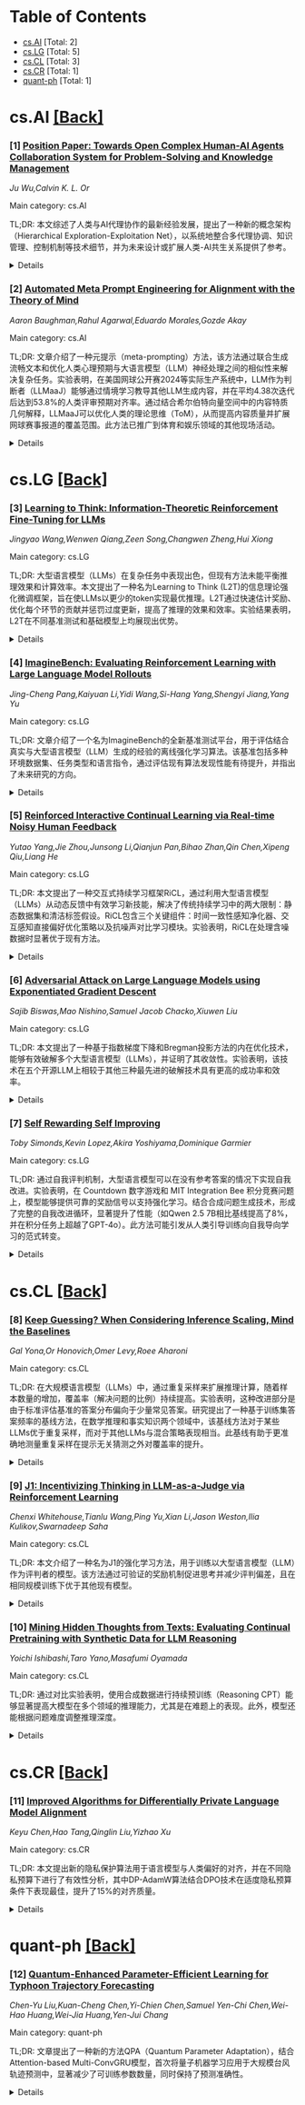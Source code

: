 <div id=toc></div>

# Table of Contents

- [cs.AI](#cs.AI) [Total: 2]
- [cs.LG](#cs.LG) [Total: 5]
- [cs.CL](#cs.CL) [Total: 3]
- [cs.CR](#cs.CR) [Total: 1]
- [quant-ph](#quant-ph) [Total: 1]


<div id='cs.AI'></div>

# cs.AI [[Back]](#toc)

### [1] [Position Paper: Towards Open Complex Human-AI Agents Collaboration System for Problem-Solving and Knowledge Management](https://arxiv.org/abs/2505.00018)
*Ju Wu,Calvin K. L. Or*

Main category: cs.AI

TL;DR: 本文综述了人类与AI代理协作的最新经验发展，提出了一种新的概念架构（Hierarchical Exploration-Exploitation Net），以系统地整合多代理协调、知识管理、控制机制等技术细节，并为未来设计或扩展人类-AI共生关系提供了参考。


<details>
  <summary>Details</summary>
Motivation: 当前在处理开放性复杂任务时，缺乏一个统一的理论框架来整合各种研究和技术成果。

Method: 通过将现有的贡献（包括符号AI技术、连接主义LLM代理和混合组织实践）映射到提出的框架上，系统地分析和整合多代理协调、知识管理和控制机制等技术细节。

Result: 该方法有助于修正传统方法，并启发融合定性和定量范式的新工作，促进人类认知与AI能力的共同进化。

Conclusion: 这一新框架为设计或扩展人类-AI共生关系提供了理论基础，并推动了两者更深层次的共同进化。

Abstract: This position paper critically surveys a broad spectrum of recent empirical
developments on human-AI agents collaboration, highlighting both their
technical achievements and persistent gaps. We observe a lack of a unifying
theoretical framework that can coherently integrate these varied studies,
especially when tackling open-ended, complex tasks. To address this, we propose
a novel conceptual architecture: one that systematically interlinks the
technical details of multi-agent coordination, knowledge management, cybernetic
feedback loops, and higher-level control mechanisms. By mapping existing
contributions, from symbolic AI techniques and connectionist LLM-based agents
to hybrid organizational practices, onto this proposed framework (Hierarchical
Exploration-Exploitation Net), our approach facilitates revision of legacy
methods and inspires new work that fuses qualitative and quantitative
paradigms. The paper's structure allows it to be read from any section, serving
equally as a critical review of technical implementations and as a
forward-looking reference for designing or extending human-AI symbioses.
Together, these insights offer a stepping stone toward deeper co-evolution of
human cognition and AI capability.

</details>


### [2] [Automated Meta Prompt Engineering for Alignment with the Theory of Mind](https://arxiv.org/abs/2505.09024)
*Aaron Baughman,Rahul Agarwal,Eduardo Morales,Gozde Akay*

Main category: cs.AI

TL;DR: 文章介绍了一种元提示（meta-prompting）方法，该方法通过联合生成流畅文本和优化人类心理预期与大语言模型（LLM）神经处理之间的相似性来解决复杂任务。实验表明，在美国网球公开赛2024等实际生产系统中，LLM作为判断者（LLMaaJ）能够通过情境学习教导其他LLM生成内容，并在平均4.38次迭代后达到53.8%的人类评审预期对齐率。通过结合希尔伯特向量空间中的内容特质几何解释，LLMaaJ可以优化人类的理论思维（ToM），从而提高内容质量并扩展网球赛事报道的覆盖范围。此方法已推广到体育和娱乐领域的其他现场活动。


<details>
  <summary>Details</summary>
Motivation: 为了使大语言模型生成的内容更符合人类的心理预期，研究者提出了一种新的方法，即通过元提示和代理强化学习技术，让一个LLM（作为判断者LLMaaJ）指导另一个LLM生成内容，同时考虑有意和无意生成的文本特性。目的是解决理论思维（ToM）对齐问题，预测并包含人类编辑意见于文本生成过程中。

Method: 使用代理强化学习技术，其中LLMaaJ通过情境学习指导另一个LLM生成内容；用户在美国网球公开赛2024期间修改AI生成的长篇文本以测量人类心理信念；利用希尔伯特向量空间中的几何解释来优化内容特质（如事实性、新颖性、重复性和相关性）。

Result: 在实验和实际生产系统的结果分析中，人类内容评审者的期望与AI生成内容的对齐率达到53.8%，平均迭代次数为4.38次。这种方法提高了内容质量，扩展了网球动作的报道覆盖范围。

Conclusion: 通过元提示和代理强化学习，LLMaaJ可以在生成内容时有效预测并包含人类编辑意见，从而优化人类的理论思维对齐，提高生成内容的质量。此方法不仅适用于美国网球公开赛2024，还可推广到体育和娱乐领域的其他现场活动。

Abstract: We introduce a method of meta-prompting that jointly produces fluent text for
complex tasks while optimizing the similarity of neural states between a
human's mental expectation and a Large Language Model's (LLM) neural
processing. A technique of agentic reinforcement learning is applied, in which
an LLM as a Judge (LLMaaJ) teaches another LLM, through in-context learning,
how to produce content by interpreting the intended and unintended generated
text traits. To measure human mental beliefs around content production, users
modify long form AI-generated text articles before publication at the US Open
2024 tennis Grand Slam. Now, an LLMaaJ can solve the Theory of Mind (ToM)
alignment problem by anticipating and including human edits within the creation
of text from an LLM. Throughout experimentation and by interpreting the results
of a live production system, the expectations of human content reviewers had
100% of alignment with AI 53.8% of the time with an average iteration count of
4.38. The geometric interpretation of content traits such as factualness,
novelty, repetitiveness, and relevancy over a Hilbert vector space combines
spatial volume (all trait importance) with vertices alignment (individual trait
relevance) enabled the LLMaaJ to optimize on Human ToM. This resulted in an
increase in content quality by extending the coverage of tennis action. Our
work that was deployed at the US Open 2024 has been used across other live
events within sports and entertainment.

</details>


<div id='cs.LG'></div>

# cs.LG [[Back]](#toc)

### [3] [Learning to Think: Information-Theoretic Reinforcement Fine-Tuning for LLMs](https://arxiv.org/abs/2505.10425)
*Jingyao Wang,Wenwen Qiang,Zeen Song,Changwen Zheng,Hui Xiong*

Main category: cs.LG

TL;DR: 大型语言模型（LLMs）在复杂任务中表现出色，但现有方法未能平衡推理效果和计算效率。本文提出了一种名为Learning to Think (L2T)的信息理论强化微调框架，旨在使LLMs以更少的token实现最优推理。L2T通过快速估计奖励、优化每个环节的贡献并惩罚过度更新，提高了推理的效果和效率。实验结果表明，L2T在不同基准测试和基础模型上均展现出优势。


<details>
  <summary>Details</summary>
Motivation: 当前大型语言模型虽然擅长复杂任务，但在推理过程中存在计算效率低下的问题，常常产生不必要的长推理链，浪费了token资源。因此，需要一种新的方法来平衡推理效果与计算效率。

Method: 提出了Learning to Think (L2T)，一个信息理论强化微调框架。该框架将每次查询-响应交互视为多阶段的分层会话，并引入了一个普遍的密集过程奖励，用于量化每阶段参数的信息增益。此外，还提出了一种基于PAC-Bayes边界和Fisher信息矩阵的快速奖励估计方法。通过立即奖励每阶段的贡献并惩罚过多更新，L2T利用强化学习优化模型，最大化每阶段的使用并实现有效更新。

Result: 理论分析表明，所提出的奖励估计方法显著降低了计算复杂度，同时保持高估计准确性。实验证明，L2T在各种推理基准和基础模型上都显示出优势，提升了推理的效果和效率。

Conclusion: L2T作为一种信息理论强化微调框架，能够有效提升大型语言模型在推理任务中的效果和效率，减少token消耗并降低计算复杂度。

Abstract: Large language models (LLMs) excel at complex tasks thanks to advances in
reasoning abilities. However, existing methods overlook the trade-off between
reasoning effectiveness and computational efficiency, often encouraging
unnecessarily long reasoning chains and wasting tokens. To address this, we
propose Learning to Think (L2T), an information-theoretic reinforcement
fine-tuning framework for LLMs to make the models achieve optimal reasoning
with fewer tokens. Specifically, L2T treats each query-response interaction as
a hierarchical session of multiple episodes and proposes a universal dense
process reward, i.e., quantifies the episode-wise information gain in
parameters, requiring no extra annotations or task-specific evaluators. We
propose a method to quickly estimate this reward based on PAC-Bayes bounds and
the Fisher information matrix. Theoretical analyses show that it significantly
reduces computational complexity with high estimation accuracy. By immediately
rewarding each episode's contribution and penalizing excessive updates, L2T
optimizes the model via reinforcement learning to maximize the use of each
episode and achieve effective updates. Empirical results on various reasoning
benchmarks and base models demonstrate the advantage of L2T across different
tasks, boosting both reasoning effectiveness and efficiency.

</details>


### [4] [ImagineBench: Evaluating Reinforcement Learning with Large Language Model Rollouts](https://arxiv.org/abs/2505.10010)
*Jing-Cheng Pang,Kaiyuan Li,Yidi Wang,Si-Hang Yang,Shengyi Jiang,Yang Yu*

Main category: cs.LG

TL;DR: 文章介绍了一个名为ImagineBench的全新基准测试平台，用于评估结合真实与大型语言模型（LLM）生成的经验的离线强化学习算法。该基准包括多种环境数据集、任务类型和语言指令，通过评估现有算法发现性能有待提升，并指出了未来研究的方向。


<details>
  <summary>Details</summary>
Motivation: 强化学习面临依赖大量真实交互数据的问题，而LLMs可以通过生成合成经验来缓解这一问题。然而，缺乏标准化的基准测试阻碍了这一领域的发展。因此，需要一个综合性的基准来评估利用真实和想象经验的离线RL算法。

Method: 构建了一个名为ImagineBench的基准测试平台，包含：1）真实和LLM生成的数据集；2）涵盖运动、机器人操作和导航等多样环境；3）不同复杂度的自然语言任务指令。使用此基准系统性地评估了最先进的离线RL算法。

Result: 单纯应用现有的离线RL算法在未见任务上表现不佳，在困难任务上的成功率为35.44%，远低于仅基于真实数据训练的方法64.37%的成功率。这表明需要改进算法以更好地利用LLM生成的经验。

Conclusion: 文章提出了ImagineBench作为首个评估结合真实和想象经验的离线RL算法的基准，并揭示了现有算法的不足之处，同时指出未来研究的机会，如更好地利用想象经验、快速在线适应和持续学习等。

Abstract: A central challenge in reinforcement learning (RL) is its dependence on
extensive real-world interaction data to learn task-specific policies. While
recent work demonstrates that large language models (LLMs) can mitigate this
limitation by generating synthetic experience (noted as imaginary rollouts) for
mastering novel tasks, progress in this emerging field is hindered due to the
lack of a standard benchmark. To bridge this gap, we introduce ImagineBench,
the first comprehensive benchmark for evaluating offline RL algorithms that
leverage both real rollouts and LLM-imaginary rollouts. The key features of
ImagineBench include: (1) datasets comprising environment-collected and
LLM-imaginary rollouts; (2) diverse domains of environments covering
locomotion, robotic manipulation, and navigation tasks; and (3) natural
language task instructions with varying complexity levels to facilitate
language-conditioned policy learning. Through systematic evaluation of
state-of-the-art offline RL algorithms, we observe that simply applying
existing offline RL algorithms leads to suboptimal performance on unseen tasks,
achieving 35.44% success rate in hard tasks in contrast to 64.37% of method
training on real rollouts for hard tasks. This result highlights the need for
algorithm advancements to better leverage LLM-imaginary rollouts. Additionally,
we identify key opportunities for future research: including better utilization
of imaginary rollouts, fast online adaptation and continual learning, and
extension to multi-modal tasks. Our code is publicly available at
https://github.com/LAMDA-RL/ImagineBench.

</details>


### [5] [Reinforced Interactive Continual Learning via Real-time Noisy Human Feedback](https://arxiv.org/abs/2505.09925)
*Yutao Yang,Jie Zhou,Junsong Li,Qianjun Pan,Bihao Zhan,Qin Chen,Xipeng Qiu,Liang He*

Main category: cs.LG

TL;DR: 本文提出了一种交互式持续学习框架RiCL，通过利用大型语言模型（LLMs）从动态反馈中有效学习新技能，解决了传统持续学习中的两大限制：静态数据集和清洁标签假设。RiCL包含三个关键组件：时间一致性感知净化器、交互感知直接偏好优化策略以及抗噪声对比学习模块。实验表明，RiCL在处理含噪数据时显著优于现有方法。


<details>
  <summary>Details</summary>
Motivation: 传统持续学习方法存在两个主要问题：1) 使用静态数据集而非实时人类标注数据；2) 假设标签清洁，未考虑现实世界中普遍存在的噪声反馈。为了解决这些问题，提出了RiCL框架。

Method: RiCL框架包含以下三个关键组件：1) 时间一致性感知净化器，用于自动区分数据流中的干净样本与噪声样本；2) 交互感知直接偏好优化策略，通过协调AI生成反馈与人类提供反馈来对齐模型行为与人类意图；3) 抗噪声对比学习模块，利用数据内在关系捕获鲁棒表示，避免依赖不可靠标签。

Result: 在FewRel和TACRED两个基准数据集上的广泛实验证明，RiCL方法在处理含有现实噪声模式的数据时，显著优于现有的最先进的在线持续学习和噪声标签学习方法组合。

Conclusion: RiCL框架成功解决了传统持续学习中的两大限制，并在处理含噪数据方面表现出色，为交互式持续学习提供了新的解决方案。

Abstract: This paper introduces an interactive continual learning paradigm where AI
models dynamically learn new skills from real-time human feedback while
retaining prior knowledge. This paradigm distinctively addresses two major
limitations of traditional continual learning: (1) dynamic model updates using
streaming, real-time human-annotated data, rather than static datasets with
fixed labels, and (2) the assumption of clean labels, by explicitly handling
the noisy feedback common in real-world interactions. To tackle these problems,
we propose RiCL, a Reinforced interactive Continual Learning framework
leveraging Large Language Models (LLMs) to learn new skills effectively from
dynamic feedback. RiCL incorporates three key components: a temporal
consistency-aware purifier to automatically discern clean from noisy samples in
data streams; an interaction-aware direct preference optimization strategy to
align model behavior with human intent by reconciling AI-generated and
human-provided feedback; and a noise-resistant contrastive learning module that
captures robust representations by exploiting inherent data relationships, thus
avoiding reliance on potentially unreliable labels. Extensive experiments on
two benchmark datasets (FewRel and TACRED), contaminated with realistic noise
patterns, demonstrate that our RiCL approach substantially outperforms existing
combinations of state-of-the-art online continual learning and noisy-label
learning methods.

</details>


### [6] [Adversarial Attack on Large Language Models using Exponentiated Gradient Descent](https://arxiv.org/abs/2505.09820)
*Sajib Biswas,Mao Nishino,Samuel Jacob Chacko,Xiuwen Liu*

Main category: cs.LG

TL;DR: 本文提出了一种基于指数梯度下降和Bregman投影方法的内在优化技术，能够有效破解多个大型语言模型（LLMs），并证明了其收敛性。实验表明，该技术在五个开源LLM上相较于其他三种最先进的破解技术具有更高的成功率和效率。


<details>
  <summary>Details</summary>
Motivation: 尽管许多LLMs通过人类反馈的强化学习等技术进行了对齐，但它们仍然容易受到越狱攻击。现有的对抗攻击方法要么在离散空间中搜索可能越狱目标模型的token，要么尝试优化由模型词汇表中的token表示的连续空间。然而，这些方法分别存在效率低下或效果不佳的问题。

Method: 作者开发了一种内在优化技术，使用指数梯度下降与Bregman投影方法，确保优化的一热编码始终位于概率单纯形内。此方法结合了离散空间和连续空间的优点，并且作者还证明了该技术的收敛性。

Result: 在四个公开数据集上的实验结果表明，该技术在破解五个开源LLM时，相较于其他三种最先进的越狱技术，具有更高的成功率和更高效的性能。

Conclusion: 提出的内在优化技术有效地利用了空间的约束和结构，在破解LLMs方面表现出了优越的性能，同时源代码已公开，可供进一步研究和应用。

Abstract: As Large Language Models (LLMs) are widely used, understanding them
systematically is key to improving their safety and realizing their full
potential. Although many models are aligned using techniques such as
reinforcement learning from human feedback (RLHF), they are still vulnerable to
jailbreaking attacks. Some of the existing adversarial attack methods search
for discrete tokens that may jailbreak a target model while others try to
optimize the continuous space represented by the tokens of the model's
vocabulary. While techniques based on the discrete space may prove to be
inefficient, optimization of continuous token embeddings requires projections
to produce discrete tokens, which might render them ineffective. To fully
utilize the constraints and the structures of the space, we develop an
intrinsic optimization technique using exponentiated gradient descent with the
Bregman projection method to ensure that the optimized one-hot encoding always
stays within the probability simplex. We prove the convergence of the technique
and implement an efficient algorithm that is effective in jailbreaking several
widely used LLMs. We demonstrate the efficacy of the proposed technique using
five open-source LLMs on four openly available datasets. The results show that
the technique achieves a higher success rate with great efficiency compared to
three other state-of-the-art jailbreaking techniques. The source code for our
implementation is available at:
https://github.com/sbamit/Exponentiated-Gradient-Descent-LLM-Attack

</details>


### [7] [Self Rewarding Self Improving](https://arxiv.org/abs/2505.08827)
*Toby Simonds,Kevin Lopez,Akira Yoshiyama,Dominique Garmier*

Main category: cs.LG

TL;DR: 通过自我评判机制，大型语言模型可以在没有参考答案的情况下实现自我改进。实验表明，在 Countdown 数字游戏和 MIT Integration Bee 积分竞赛问题上，模型能够提供可靠的奖励信号以支持强化学习。结合合成问题生成技术，形成了完整的自我改进循环，显著提升了性能（如Qwen 2.5 7B相比基线提高了8%，并在积分任务上超越了GPT-4o）。此方法可能引发从人类引导训练向自我导向学习的范式转变。


<details>
  <summary>Details</summary>
Motivation: 当前许多强化学习环境受限于难以创建程序化奖励机制，特别是在训练数据稀缺或评估要求复杂的领域。研究旨在探索一种无需真实答案参考的自我改进方法，利用生成与验证解决方案之间的固有不对称性。

Method: 在 Countdown 数字游戏和 MIT Integration Bee 积分竞赛问题上进行实验，通过实施自我评判机制，模型可以生成练习问题、解决问题并评估自身表现。同时结合合成问题生成技术形成完整的自我改进循环。

Result: 实现了显著的性能提升，Qwen 2.5 7B相比基线提高了8%，并在积分任务上超越了GPT-4o的表现。证明了LLM评判者能提供有效的奖励信号用于模型训练。

Conclusion: 该研究表明，大型语言模型可以通过自我评判和强化学习实现自我改进，并可能推动从人类引导训练向自我导向学习的范式转变，从而加速在数据稀缺或复杂评估需求领域的进步。

Abstract: We demonstrate that large language models can effectively self-improve
through self-judging without requiring reference solutions, leveraging the
inherent asymmetry between generating and verifying solutions. Our experiments
on Countdown puzzles and MIT Integration Bee problems show that models can
provide reliable reward signals without ground truth answers, enabling
reinforcement learning in domains previously not possible. By implementing
self-judging, we achieve significant performance gains maintaining alignment
with formal verification. When combined with synthetic question generation, we
establish a complete self-improvement loop where models generate practice
problems, solve them, and evaluate their own performance-achieving an 8%
improvement with Qwen 2.5 7B over baseline and surpassing GPT-4o performance on
integration tasks. Our findings demonstrate that LLM judges can provide
effective reward signals for training models, unlocking many reinforcement
learning environments previously limited by the difficulty of creating
programmatic rewards. This suggests a potential paradigm shift toward AI
systems that continuously improve through self-directed learning rather than
human-guided training, potentially accelerating progress in domains with scarce
training data or complex evaluation requirements.

</details>


<div id='cs.CL'></div>

# cs.CL [[Back]](#toc)

### [8] [Keep Guessing? When Considering Inference Scaling, Mind the Baselines](https://arxiv.org/abs/2410.15466)
*Gal Yona,Or Honovich,Omer Levy,Roee Aharoni*

Main category: cs.CL

TL;DR: 在大规模语言模型（LLMs）中，通过重复采样来扩展推理计算，随着样本数量的增加，覆盖率（解决问题的比例）持续提高。实验表明，这种改进部分是由于标准评估基准的答案分布偏向于少量常见答案。研究提出了一种基于训练集答案频率的基线方法，在数学推理和事实知识两个领域中，该基线方法对于某些LLMs优于重复采样，而对于其他LLMs与混合策略表现相当。此基线有助于更准确地测量重复采样在提示无关猜测之外对覆盖率的提升。


<details>
  <summary>Details</summary>
Motivation: 探索重复采样在大语言模型中的效果是否受到评估基准答案分布的影响，并尝试通过一种基于训练集答案频率的基线方法来更准确地衡量重复采样的实际作用。

Method: 定义一个基线方法，该方法根据训练集中答案的频率枚举答案；在数学推理和事实知识两个领域进行实验，比较基线方法、重复采样以及混合策略的表现。

Result: 基线方法在某些LLMs上优于重复采样，而在其他LLMs上与混合策略表现相当；揭示了重复采样效果的部分原因在于评估基准答案分布的偏差。

Conclusion: 重复采样在大语言模型中的效果部分归因于评估基准答案分布的偏差，使用基于训练集答案频率的基线方法可以更准确地评估重复采样的实际贡献。

Abstract: Scaling inference compute in large language models (LLMs) through repeated
sampling consistently increases the coverage (fraction of problems solved) as
the number of samples increases. We conjecture that this observed improvement
is partially due to the answer distribution of standard evaluation benchmarks,
which is skewed towards a relatively small set of common answers. To test this
conjecture, we define a baseline that enumerates answers according to their
prevalence in the training set. Experiments spanning two domains --
mathematical reasoning and factual knowledge -- reveal that this baseline
outperforms repeated model sampling for some LLMs, while the coverage for
others is on par with that of a mixture strategy that obtains $k$ answers by
using only $10$ model samples and similarly guessing the remaining $k-10$
attempts via enumeration. Our baseline enables a more accurate measurement of
how much repeated sampling improves coverage in such settings beyond
prompt-agnostic guessing.

</details>


### [9] [J1: Incentivizing Thinking in LLM-as-a-Judge via Reinforcement Learning](https://arxiv.org/abs/2505.10320)
*Chenxi Whitehouse,Tianlu Wang,Ping Yu,Xian Li,Jason Weston,Ilia Kulikov,Swarnadeep Saha*

Main category: cs.CL

TL;DR: 本文介绍了一种名为J1的强化学习方法，用于训练以大型语言模型（LLM）作为评判者的模型。该方法通过可验证的奖励机制促进思考并减少评判偏差，且在相同规模训练下优于其他现有模型。


<details>
  <summary>Details</summary>
Motivation: AI的进步受限于评估质量，而强大的LLM-as-a-Judge模型被证明是核心解决方案。为了提升判断能力，需要找到最佳的训练方法来增强链式思维推理能力。

Method: 引入J1方法，将可验证和不可验证的提示转换为带有可验证奖励的判断任务，激励模型进行思考并减轻判断偏差。

Result: J1方法在8B或70B规模训练时优于其他现有模型，包括从DeepSeek-R1蒸馏出的模型。即使训练较小的模型，J1也在某些基准上超越o1-mini和R1。

Conclusion: 通过学习概述评估标准、与自动生成的参考答案比较以及重新评估模型响应的正确性，J1模型能够做出更好的判断。

Abstract: The progress of AI is bottlenecked by the quality of evaluation, and powerful
LLM-as-a-Judge models have proved to be a core solution. Improved judgment
ability is enabled by stronger chain-of-thought reasoning, motivating the need
to find the best recipes for training such models to think. In this work we
introduce J1, a reinforcement learning approach to training such models. Our
method converts both verifiable and non-verifiable prompts to judgment tasks
with verifiable rewards that incentivize thinking and mitigate judgment bias.
In particular, our approach outperforms all other existing 8B or 70B models
when trained at those sizes, including models distilled from DeepSeek-R1. J1
also outperforms o1-mini, and even R1 on some benchmarks, despite training a
smaller model. We provide analysis and ablations comparing Pairwise-J1 vs
Pointwise-J1 models, offline vs online training recipes, reward strategies,
seed prompts, and variations in thought length and content. We find that our
models make better judgments by learning to outline evaluation criteria,
comparing against self-generated reference answers, and re-evaluating the
correctness of model responses.

</details>


### [10] [Mining Hidden Thoughts from Texts: Evaluating Continual Pretraining with Synthetic Data for LLM Reasoning](https://arxiv.org/abs/2505.10182)
*Yoichi Ishibashi,Taro Yano,Masafumi Oyamada*

Main category: cs.CL

TL;DR: 通过对比实验表明，使用合成数据进行持续预训练（Reasoning CPT）能够显著提高大模型在多个领域的推理能力，尤其是在难题上的表现。此外，模型还能根据问题难度调整推理深度。


<details>
  <summary>Details</summary>
Motivation: 当前通过监督微调和强化学习提升大语言模型推理能力的方法主要局限于特定领域（如数学和编程），且对训练数据的广度和可扩展性有约束。而持续预训练（CPT）无需任务特定信号，但如何有效生成适用于推理的训练数据及其对多领域的影响尚待探索。

Method: 采用基于合成数据的推理持续预训练（Reasoning CPT），利用STEM和法律语料库中的隐藏思维过程来重建文本背后的思考过程，并将其应用于Gemma2-9B模型。然后在MMLU基准上与标准CPT进行比较。

Result: Reasoning CPT在所有评估领域中均表现出性能提升，特别是在难题上的改进更为显著（最高可达8分）。同时，一个领域的推理技能可以有效迁移到其他领域，模型还学会了根据问题难度调整推理深度。

Conclusion: 合成数据驱动的Reasoning CPT是一种有效的策略，能够提升大模型跨领域的推理能力，特别是在复杂问题上的表现。

Abstract: Large Language Models (LLMs) have demonstrated significant improvements in
reasoning capabilities through supervised fine-tuning and reinforcement
learning. However, when training reasoning models, these approaches are
primarily applicable to specific domains such as mathematics and programming,
which imposes fundamental constraints on the breadth and scalability of
training data. In contrast, continual pretraining (CPT) offers the advantage of
not requiring task-specific signals. Nevertheless, how to effectively
synthesize training data for reasoning and how such data affect a wide range of
domains remain largely unexplored. This study provides a detailed evaluation of
Reasoning CPT, a form of CPT that uses synthetic data to reconstruct the hidden
thought processes underlying texts, based on the premise that texts are the
result of the author's thinking process. Specifically, we apply Reasoning CPT
to Gemma2-9B using synthetic data with hidden thoughts derived from STEM and
Law corpora, and compare it to standard CPT on the MMLU benchmark. Our analysis
reveals that Reasoning CPT consistently improves performance across all
evaluated domains. Notably, reasoning skills acquired in one domain transfer
effectively to others; the performance gap with conventional methods widens as
problem difficulty increases, with gains of up to 8 points on the most
challenging problems. Furthermore, models trained with hidden thoughts learn to
adjust the depth of their reasoning according to problem difficulty.

</details>


<div id='cs.CR'></div>

# cs.CR [[Back]](#toc)

### [11] [Improved Algorithms for Differentially Private Language Model Alignment](https://arxiv.org/abs/2505.08849)
*Keyu Chen,Hao Tang,Qinglin Liu,Yizhao Xu*

Main category: cs.CR

TL;DR: 本文提出新的隐私保护算法用于语言模型与人类偏好的对齐，并在不同隐私预算下进行了有效性分析，其中DP-AdamW算法结合DPO技术在适度隐私预算条件下表现最佳，提升了15%的对齐质量。


<details>
  <summary>Details</summary>
Motivation: 当前语言模型与人类偏好对齐过程中涉及敏感用户数据，存在隐私问题，而以往结合差分隐私的方法性能有限，因此需要更高效的隐私保护对齐方法。

Method: 提出了适用于直接偏好优化（DPO）和基于人类反馈的强化学习（RLHF）两种对齐技术的新型隐私保护算法，并通过系统实验验证其在大规模语言模型中的表现。

Result: 新提出的DP-AdamW算法结合DPO技术，在适度隐私预算（ε=2-5）下超越现有方法，提升了高达15%的对齐质量，同时研究了隐私保证、对齐效果和计算需求之间的权衡。

Conclusion: 所提出的隐私保护算法为语言模型对齐提供了更高的性能和隐私保障，并给出了优化隐私-效用权衡的实用指导。

Abstract: Language model alignment is crucial for ensuring that large language models
(LLMs) align with human preferences, yet it often involves sensitive user data,
raising significant privacy concerns. While prior work has integrated
differential privacy (DP) with alignment techniques, their performance remains
limited. In this paper, we propose novel algorithms for privacy-preserving
alignment and rigorously analyze their effectiveness across varying privacy
budgets and models. Our framework can be deployed on two celebrated alignment
techniques, namely direct preference optimization (DPO) and reinforcement
learning from human feedback (RLHF). Through systematic experiments on
large-scale language models, we demonstrate that our approach achieves
state-of-the-art performance. Notably, one of our algorithms, DP-AdamW,
combined with DPO, surpasses existing methods, improving alignment quality by
up to 15% under moderate privacy budgets ({\epsilon}=2-5). We further
investigate the interplay between privacy guarantees, alignment efficacy, and
computational demands, providing practical guidelines for optimizing these
trade-offs.

</details>


<div id='quant-ph'></div>

# quant-ph [[Back]](#toc)

### [12] [Quantum-Enhanced Parameter-Efficient Learning for Typhoon Trajectory Forecasting](https://arxiv.org/abs/2505.09395)
*Chen-Yu Liu,Kuan-Cheng Chen,Yi-Chien Chen,Samuel Yen-Chi Chen,Wei-Hao Huang,Wei-Jia Huang,Yen-Jui Chang*

Main category: quant-ph

TL;DR: 文章提出了一种新的方法QPA（Quantum Parameter Adaptation），结合Attention-based Multi-ConvGRU模型，首次将量子机器学习应用于大规模台风轨迹预测中，显著减少了可训练参数数量，同时保持了预测准确性。


<details>
  <summary>Details</summary>
Motivation: 传统的台风轨迹预测方法计算需求高，深度学习模型需要大量资源。为了降低计算成本并提高效率，研究者引入了量子机器学习方法。

Method: 利用Quantum-Train (QT)框架成功开发出Quantum Parameter Adaptation (QPA)，该方法仅在训练期间使用量子神经网络生成可训练参数，推断时无需量子硬件，并将其与Attention-based Multi-ConvGRU模型集成。

Result: QPA大幅减少了可训练参数的数量，同时保持了预测性能，提供了一种可扩展且节能的气候建模方法。

Conclusion: QPA为高效学习台风预报模型提供了参数高效的训练方式，推动了混合量子经典学习在高性能量化预测中的应用和可持续发展。

Abstract: Typhoon trajectory forecasting is essential for disaster preparedness but
remains computationally demanding due to the complexity of atmospheric dynamics
and the resource requirements of deep learning models. Quantum-Train (QT), a
hybrid quantum-classical framework that leverages quantum neural networks
(QNNs) to generate trainable parameters exclusively during training,
eliminating the need for quantum hardware at inference time. Building on QT's
success across multiple domains, including image classification, reinforcement
learning, flood prediction, and large language model (LLM) fine-tuning, we
introduce Quantum Parameter Adaptation (QPA) for efficient typhoon forecasting
model learning. Integrated with an Attention-based Multi-ConvGRU model, QPA
enables parameter-efficient training while maintaining predictive accuracy.
This work represents the first application of quantum machine learning (QML) to
large-scale typhoon trajectory prediction, offering a scalable and
energy-efficient approach to climate modeling. Our results demonstrate that QPA
significantly reduces the number of trainable parameters while preserving
performance, making high-performance forecasting more accessible and
sustainable through hybrid quantum-classical learning.

</details>
